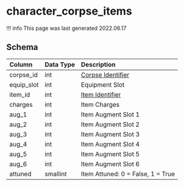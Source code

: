 # character_corpse_items

!!! info
	This page was last generated 2022.06.17

## Schema

| Column | Data Type | Description |
| :--- | :--- | :--- |
| corpse_id | int | [Corpse Identifier](character_corpses.md) |
| equip_slot | int | Equipment Slot |
| item_id | int | [Item Identifier](../../schema/items/items.md) |
| charges | int | Item Charges |
| aug_1 | int | Item Augment Slot 1 |
| aug_2 | int | Item Augment Slot 2 |
| aug_3 | int | Item Augment Slot 3 |
| aug_4 | int | Item Augment Slot 4 |
| aug_5 | int | Item Augment Slot 5 |
| aug_6 | int | Item Augment Slot 6 |
| attuned | smallint | Item Attuned: 0 = False, 1 = True |

